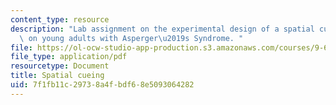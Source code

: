 ```yaml
---
content_type: resource
description: "Lab assignment on the experimental design of a spatial cueing experiment\
  \ on young adults with Asperger\u2019s Syndrome. "
file: https://ol-ocw-studio-app-production.s3.amazonaws.com/courses/9-63-laboratory-in-visual-cognition-fall-2009/7f1fb11c29738a4fbdf68e5093064282_MIT9_63F09_assn06.pdf
file_type: application/pdf
resourcetype: Document
title: Spatial cueing
uid: 7f1fb11c-2973-8a4f-bdf6-8e5093064282
---
```

